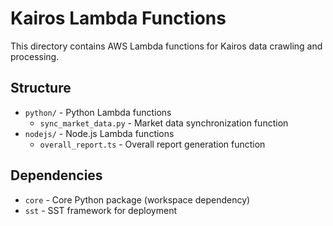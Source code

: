 # Kairos Lambda Functions

This directory contains AWS Lambda functions for Kairos data crawling and processing.

## Structure

- `python/` - Python Lambda functions
  - `sync_market_data.py` - Market data synchronization function
- `nodejs/` - Node.js Lambda functions
  - `overall_report.ts` - Overall report generation function

## Dependencies

- `core` - Core Python package (workspace dependency)
- `sst` - SST framework for deployment
